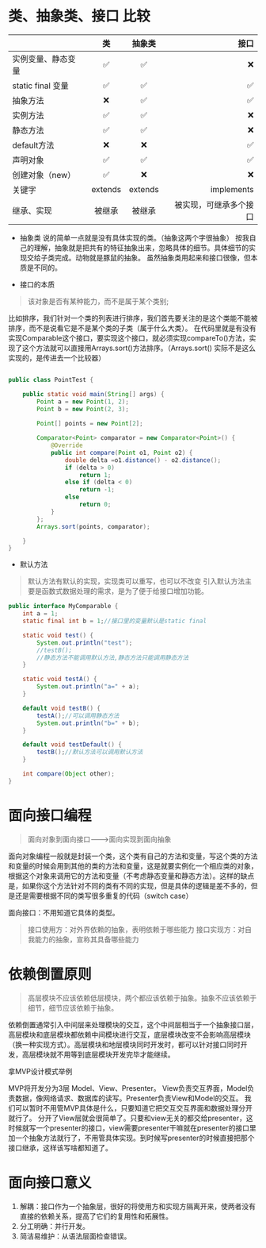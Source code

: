# 类、抽象类、接口 比较

||类|抽象类|接口|
--|:--:|:--:|--:
实例变量、静态变量|:white_check_mark:|:white_check_mark:|:x:|
static final 变量|:white_check_mark:|:white_check_mark:|:white_check_mark:|
抽象方法|:x:|:white_check_mark:|:white_check_mark:|
实例方法|:white_check_mark:|:white_check_mark:|:x:|
静态方法|:white_check_mark:|:white_check_mark:|:x:|
default方法|:x:|:x:|:white_check_mark:|
声明对象|:white_check_mark:|:white_check_mark:|:white_check_mark:|
创建对象（new）|:white_check_mark:|:x:|:x:|
关键字|extends|extends|implements|
继承、实现|被继承|被继承|被实现，可继承多个接口|

- 抽象类
说的简单一点就是没有具体实现的类。（抽象这两个字很抽象）
按我自己的理解，抽象就是把共有的特征抽象出来，忽略具体的细节。具体细节的实现交给子类完成。动物就是豚鼠的抽象。
虽然抽象类用起来和接口很像，但本质是不同的。


- 接口的本质
> 该对象是否有某种能力，而不是属于某个类别;

比如排序，我们针对一个类的列表进行排序，我们首先要关注的是这个类能不能被排序，而不是说看它是不是某个类的子类（属于什么大类）。
在代码里就是有没有实现Comparable这个接口，要实现这个接口，就必须实现compareTo()方法，实现了这个方法就可以直接用Arrays.sort()方法排序。（Arrays.sort() 实际不是这么实现的，是传进去一个比较器）
```java

public class PointTest {

    public static void main(String[] args) {
        Point a = new Point(1, 2);
        Point b = new Point(2, 3);
        
        Point[] points = new Point[2];

        Comparator<Point> comparator = new Comparator<Point>() {
            @Override
            public int compare(Point o1, Point o2) {
                double delta =o1.distance() - o2.distance();
                if (delta > 0)
                    return 1;
                else if (delta < 0)
                    return -1;
                else
                    return 0;
            }
        };
        Arrays.sort(points, comparator);

    }
}

```

- 默认方法
> 默认方法有默认的实现，实现类可以重写，也可以不改变
> 引入默认方法主要是函数式数据处理的需求，是为了便于给接口增加功能。

```java
public interface MyComparable {
    int a = 1;
    static final int b = 1;//接口里的变量默认是static final

    static void test() {
        System.out.println("test");
        //testB();
        //静态方法不能调用默认方法,静态方法只能调用静态方法
    }

    static void testA() {
        System.out.println("a=" + a);
    }

    default void testB() {
        testA();//可以调用静态方法
        System.out.println("b=" + b);
    }

    default void testDefault() {
        testB();//默认方法可以调用默认方法
    }

    int compare(Object other);
}
```



# 面向接口编程

> 面向对象到面向接口--->面向实现到面向抽象

面向对象编程一般就是封装一个类，这个类有自己的方法和变量，写这个类的方法和变量的时候会用到其他的类的方法和变量，这是就要实例化一个相应类的对象，根据这个对象来调用它的方法和变量（不考虑静态变量和静态方法）。这样的缺点是，如果你这个方法针对不同的类有不同的实现，但是具体的逻辑是差不多的，但是还是需要根据不同的类写很多重复的代码（switch case）

面向接口：不用知道它具体的类型。
> 接口使用方：对外界依赖的抽象，表明依赖于哪些能力
> 接口实现方：对自我能力的抽象，宣称其具备哪些能力



# 依赖倒置原则
> 高层模块不应该依赖低层模块，两个都应该依赖于抽象。抽象不应该依赖于细节，细节应该依赖于抽象。

依赖倒置通常引入中间层来处理模块的交互，这个中间层相当于一个抽象接口层，高层模块和底层模块都依赖中间模块进行交互，底层模块改变不会影响高层模块（换一种实现方式）。高层模块和地层模块同时开发时，都可以针对接口同时开发，高层模块就不用等到底层模块开发完毕才能继续。

拿MVP设计模式举例

MVP将开发分为3层
Model、View、Presenter。
View负责交互界面，Model负责数据，像网络请求、数据库的读写。Presenter负责View和Model的交互。
我们可以暂时不用管MVP具体是什么，只要知道它把交互交互界面和数据处理分开就行了。
分开了View层就会很简单了。只要和view无关的都交给presenter，这时候就写一个presenter的接口，view需要presenter干嘛就在presenter的接口里加一个抽象方法就行了，不用管具体实现。到时候写presenter的时候直接把那个接口继承，这样该写啥都知道了。


# 面向接口意义
1. 解耦：接口作为一个抽象层，很好的将使用方和实现方隔离开来，使两者没有直接的依赖关系，提高了它们的复用性和拓展性。
2. 分工明确：并行开发。
3. 简洁易维护：从语法层面检查错误。
